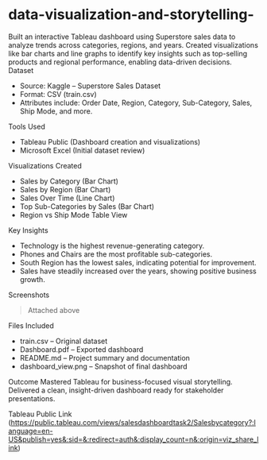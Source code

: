 # data-visualization-and-storytelling-
Built an interactive Tableau dashboard using Superstore sales data to analyze trends across categories, regions, and years. Created visualizations like bar charts and line graphs to identify key insights such as top-selling products and regional performance, enabling data-driven decisions.
Dataset
- Source: Kaggle – Superstore Sales Dataset
- Format: CSV (train.csv)
- Attributes include: Order Date, Region, Category, Sub-Category, Sales, Ship Mode, and more.

 Tools Used
- Tableau Public (Dashboard creation and visualizations)
- Microsoft Excel (Initial dataset review)

Visualizations Created
- Sales by Category (Bar Chart)
- Sales by Region (Bar Chart)
- Sales Over Time (Line Chart)
- Top Sub-Categories by Sales (Bar Chart)
- Region vs Ship Mode Table View

 Key Insights
- Technology is the highest revenue-generating category.
- Phones and Chairs are the most profitable sub-categories.
- South Region has the lowest sales, indicating potential for improvement.
- Sales have steadily increased over the years, showing positive business growth.

 Screenshots
> Attached above

 Files Included
- train.csv – Original dataset
- Dashboard.pdf – Exported dashboard
- README.md – Project summary and documentation
- dashboard_view.png – Snapshot of final dashboard

 Outcome
Mastered Tableau for business-focused visual storytelling. Delivered a clean, insight-driven dashboard ready for stakeholder presentations.

 Tableau Public Link
(https://public.tableau.com/views/salesdashboardtask2/Salesbycategory?:language=en-US&publish=yes&:sid=&:redirect=auth&:display_count=n&:origin=viz_share_link)
